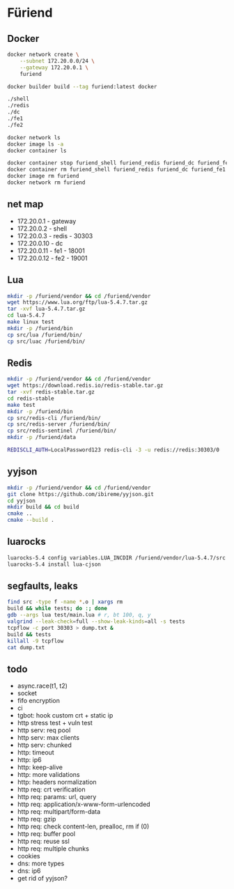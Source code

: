 # Füriend

## Docker

```sh
docker network create \
    --subnet 172.20.0.0/24 \
    --gateway 172.20.0.1 \
    furiend

docker builder build --tag furiend:latest docker

./shell
./redis
./dc
./fe1
./fe2

docker network ls
docker image ls -a
docker container ls

docker container stop furiend_shell furiend_redis furiend_dc furiend_fe1 furiend_fe2
docker container rm furiend_shell furiend_redis furiend_dc furiend_fe1 furiend_fe2
docker image rm furiend
docker network rm furiend
```

## net map

- 172.20.0.1 - gateway
- 172.20.0.2 - shell
- 172.20.0.3 - redis - 30303
- 172.20.0.10 - dc
- 172.20.0.11 - fe1 - 18001
- 172.20.0.12 - fe2 - 19001

## Lua

```sh
mkdir -p /furiend/vendor && cd /furiend/vendor
wget https://www.lua.org/ftp/lua-5.4.7.tar.gz
tar -xvf lua-5.4.7.tar.gz
cd lua-5.4.7
make linux test
mkdir -p /furiend/bin
cp src/lua /furiend/bin/
cp src/luac /furiend/bin/
```

## Redis

```sh
mkdir -p /furiend/vendor && cd /furiend/vendor
wget https://download.redis.io/redis-stable.tar.gz
tar -xvf redis-stable.tar.gz
cd redis-stable
make test
mkdir -p /furiend/bin
cp src/redis-cli /furiend/bin/
cp src/redis-server /furiend/bin/
cp src/redis-sentinel /furiend/bin/
mkdir -p /furiend/data
```

```sh
REDISCLI_AUTH=LocalPassword123 redis-cli -3 -u redis://redis:30303/0
```

## yyjson

```sh
mkdir -p /furiend/vendor && cd /furiend/vendor
git clone https://github.com/ibireme/yyjson.git
cd yyjson
mkdir build && cd build
cmake ..
cmake --build .
```

## luarocks

```sh
luarocks-5.4 config variables.LUA_INCDIR /furiend/vendor/lua-5.4.7/src
luarocks-5.4 install lua-cjson
```

## segfaults, leaks

```sh
find src -type f -name *.o | xargs rm
build && while tests; do :; done
gdb --args lua test/main.lua # r, bt 100, q, y
valgrind --leak-check=full --show-leak-kinds=all -s tests
tcpflow -c port 30303 > dump.txt &
build && tests
killall -9 tcpflow
cat dump.txt
```

## todo

- async.race(t1, t2)
- socket
- fifo encryption
- ci
- tgbot: hook custom crt + static ip
- http stress test + vuln test
- http serv: req pool
- http serv: max clients
- http serv: chunked
- http: timeout
- http: ip6
- http: keep-alive
- http: more validations
- http: headers normalization
- http req: crt verification
- http req: params: url, query
- http req: application/x-www-form-urlencoded
- http req: multipart/form-data
- http req: gzip
- http req: check content-len, prealloc, rm if (0)
- http req: buffer pool
- http req: reuse ssl
- http req: multiple chunks
- cookies
- dns: more types
- dns: ip6
- get rid of yyjson?
